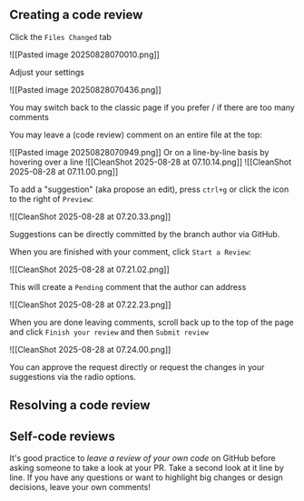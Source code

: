 ## Creating a code review

Click the `Files Changed` tab

![[Pasted image 20250828070010.png]]

Adjust your settings

![[Pasted image 20250828070436.png]]

You may switch back to the classic page if you prefer / if there are too many comments

You may leave a (code review) comment on an entire file at the top:

![[Pasted image 20250828070949.png]]
Or on a line-by-line basis by hovering over a line
![[CleanShot 2025-08-28 at 07.10.14.png]]
![[CleanShot 2025-08-28 at 07.11.00.png]]

To add a "suggestion" (aka propose an edit), press `ctrl+g` or click the icon to the right of `Preview`:

![[CleanShot 2025-08-28 at 07.20.33.png]]

Suggestions can be directly committed by the branch author via GitHub.

When you are finished with your comment, click `Start a Review`:

![[CleanShot 2025-08-28 at 07.21.02.png]]

This will create a `Pending` comment that the author can address

![[CleanShot 2025-08-28 at 07.22.23.png]]

When you are done leaving comments, scroll back up to the top of the page and click `Finish your review` and then `Submit review`

![[CleanShot 2025-08-28 at 07.24.00.png]]

You can approve the request directly or request the changes in your suggestions via the radio options.

## Resolving a code review

## Self-code reviews
It's good practice to *leave a review of your own code* on GitHub before asking someone to take a look at your PR. Take a second look at it line by line. If you have any questions or want to highlight big changes or design decisions, leave your own comments!